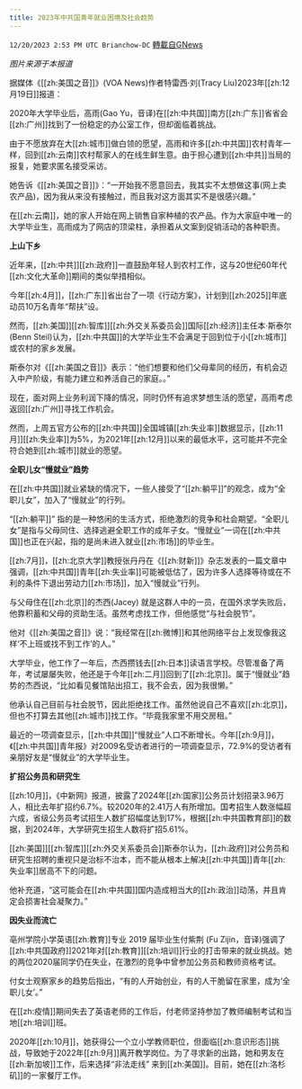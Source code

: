 ```yaml
---
title: 2023年中共国青年就业困境及社会趋势
---
```

`12/20/2023 2:53 PM UTC Brianchow-DC` [轉載自GNews](https://gnews.org/articles/2133040)

*图片来源于本报道*

据媒体《[[zh:美国之音]]》(VOA News)作者特雷西·刘(Tracy Liu)2023年[[zh:12月19日]]报道：

2020年大学毕业后，高雨(Gao Yu，音译)在[[zh:中共国]]南方[[zh:广东]]省省会[[zh:广州]]找到了一份稳定的办公室工作，但却面临着挑战。

由于不愿放弃在大[[zh:城市]]做白领的愿望，高雨和许多[[zh:中共国]]农村青年一样，回到[[zh:云南]]农村帮家人的在线生鲜生意。由于担心遭到[[zh:中共]]当局的报复，她要求匿名接受采访。

她告诉《[[zh:美国之音]]》：“一开始我不愿意回去，我其实不太想做这事(网上卖农产品)，因为我从来没有接触过，而且我对这方面其实不是很感兴趣。”

在[[zh:云南]]，她的家人开始在网上销售自家种植的农产品。作为大家庭中唯一的大学毕业生，高雨成为了网店的顶梁柱，承担着从文案到促销活动的各种职责。

**上山下乡**

近年来，[[zh:中共]][[zh:政府]]一直鼓励年轻人到农村工作，这与20世纪60年代[[zh:文化大革命]]期间的类似举措相似。

今年[[zh:4月]]，[[zh:广东]]省出台了一项《行动方案》，计划到[[zh:2025]]年底动员10万名青年“帮扶”​​​​​设。

然而，[[zh:美国]][[zh:智库]][[zh:外交关系委员会]]国际[[zh:经济]]主任本·斯泰尔(Benn Steil)认为，[[zh:中共国]]的大学毕业生不会满足于回到位于小[[zh:城市]]或农村的家乡发展。

斯泰尔对《[[zh:美国之音]]》表示：“他们想要和他们父母辈同的经历，有机会迈入中产阶级，有能力建立和养活自己的家庭。。”

现在，面对网上业务利润下降的情况，同时仍怀有追求梦想生活的愿望，高雨考虑返回[[zh:广州]]寻找工作机会。

然而，上周五官方公布的[[zh:中共国]]全国城镇[[zh:失业率]]数据显示，[[zh:11月]][[zh:失业率]]为5%，为2021年[[zh:12月]]以来的最低水平，这可能并不完全符合她到[[zh:城市]]就业的愿望。

**全职儿女“慢就业”趋势**

在[[zh:中共国]]就业紧缺的情况下，一些人接受了“[[zh:躺平]]”的观念，成为“全职儿女”，加入了“慢就业”的行列。

“[[zh:躺平]]” 指的是一种悠闲的生活方式，拒绝激烈的竞争和社会期望。“全职儿女”是指与父母同住、选择逃避全职工作的成年子女。“慢就业”一词在[[zh:中共国]]也正在兴起，指的是尚未进入就业[[zh:市场]]的毕业生。

[[zh:7月]]，[[zh:北京大学]]教授张丹丹在《[[zh:财新]]》杂志发表的一篇文章中强调，[[zh:中共国]]青年[[zh:失业率]]可能被低估了，因为许多人选择等待或在不利的条件下退出劳动力[[zh:市场]]，加入“慢就业”行列。

与父母住在[[zh:北京]]的杰西(Jacey) 就是这群人中的一员，在国外求学失败后，他靠积蓄和父母的资助生活。虽然考虑找工作，但他感觉“与社会脱节”。

他对《[[zh:美国之音]]》说：“我经常在[[zh:微博]]和其他网络平台上发现像我这样‘不上班或找不到工作’的人。”

大学毕业，他工作了一年后，杰西攒钱去[[zh:日本]]读语言学校。尽管准备了两年，考试屡屡失败，他还是于今年[[zh:二月]]回到了[[zh:北京]]。属于“慢就业”趋势的杰西说，“比如看见餐馆贴出招工，我不会去，因为我很懒。”

他承认自己目前与社会脱节，因此拒绝找工作。虽然他说自己不喜欢[[zh:北京]]，但也不打算去其他[[zh:城市]]找工作。“毕竟我家里不用交房租。”

最近的一项调查显示，[[zh:中共国]]“慢就业”人口不断增长。今年[[zh:9月]]，《[[zh:中共国]]青年报》对2009名受访者进行的一项调查显示，72.9%的受访者有亲朋好友是“慢就业”的大学毕业生。

**扩招公务员和研究生**

[[zh:10月]]，《中新网》报道，披露了2024年[[zh:国家]]公务员计划招录3.96万人，相比去年扩招约6.7%。较2020年的2.41万人有所增加。国考招生人数涨幅超六成，省级公务员考试招生人数扩招幅度达到17%，根据[[zh:中共国教育部]]的数据，到2024年，大学研究生招生人数将扩招5.61%。

[[zh:美国]][[zh:智库]][[zh:外交关系委员会]]斯泰尔认为，[[zh:政府]]对公务员和研究生招聘的重视只是治标不治本，而不能从根本上解决[[zh:中共国]]青年[[zh:失业率]]居高不下的问题。

他补充道，“这可能会在[[zh:中共国]]国内造成相当大的[[zh:政治]]动荡，并且肯定会损害社会凝聚力。”

**因失业而流亡**

亳州学院小学英语[[zh:教育]]专业 2019 届毕业生付紫荆 (Fu Zijin，音译)强调了[[zh:中共国政府]]2021年对[[zh:教育]][[zh:培训]]行业的打击带来的就业挑战。她的两位2020届同学仍在失业，在激烈的竞争中曾参加公务员和教师资格考试。

付女士观察家乡的趋势后指出，“有的人开始创业，有的人干脆留在家里，成为‘全职儿女’。”

在[[zh:疫情]]期间失去了英语老师的工作后，付老师坚持参加了教师编制考试和当地[[zh:培训]]班。

2020年[[zh:10月]]，她获得公一个立小学教师职位，但面临[[zh:意识形态]]挑战，导致她于2022年[[zh:9月]]离开教学岗位。为了寻求新的出路，她和男友在[[zh:新加坡]]工作，后来选择“非法走线” 来到[[zh:美国]]。目前，她在[[zh:洛杉矶]]的一家餐厅工作。
